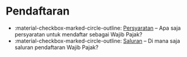 # Pendaftaran

<div class="grid cards" markdown>

- :material-checkbox-marked-circle-outline: [Persyaratan](1-syarat.md) – Apa saja persyaratan untuk mendaftar sebagai Wajib Pajak?
- :material-checkbox-marked-circle-outline: [Saluran](2-saluran) – Di mana saja saluran pendaftaran Wajib Pajak?

</div>

